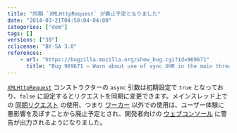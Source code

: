 ```yaml
---
title: "同期 `XMLHttpRequest` が廃止予定となりました"
date: "2014-03-21T04:50:04-04:00"
categories: ["dom"]
tags: []
versions: ["30"]
cclicense: "BY-SA 3.0"
references:
    - url: "https://bugzilla.mozilla.org/show_bug.cgi?id=969671"
      title: "Bug 969671 – Warn about use of sync XHR in the main thread"
---
```

[`XMLHttpRequest`](https://developer.mozilla.org/ja/docs/Web/API/XMLHttpRequest) コンストラクターの `async` 引数は初期設定で `true` となっており、`false` に設定するとリクエストを同期に変更できます。メインスレッド上での [同期リクエスト](https://developer.mozilla.org/ja/docs/Web/API/XMLHttpRequest/Synchronous_and_Asynchronous_Requests#Synchronous_request) の使用、つまり [ワーカー](https://developer.mozilla.org/ja/docs/Web/Guide/Performance/Using_web_workers) 以外での使用は、ユーザー体験に悪影響を及ぼすことから廃止予定とされ、開発者向けの [ウェブコンソール](https://developer.mozilla.org/ja/docs/Tools/Web_Console) に警告が出力されるようになりました。

